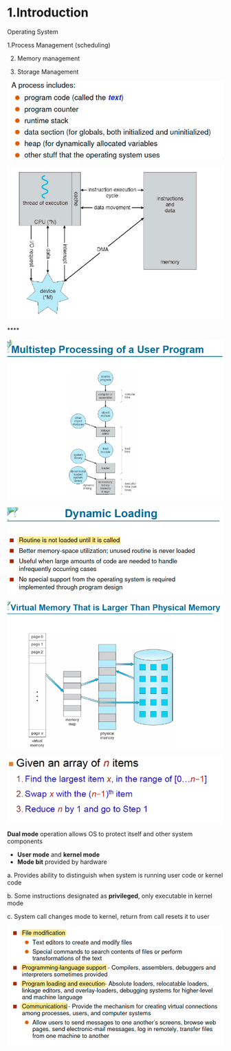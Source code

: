 # 1.Introduction

Operating System 

1.Process Management \(scheduling\) 

2. Memory management

3. Storage Management

![Performance of Various Level of Storages](../.gitbook/assets/image%20%2855%29.png)

![Storage and Device Hierarchy ](../.gitbook/assets/image%20%28128%29.png)

\*\*\*\*

![How modern computer works](../.gitbook/assets/image%20%28140%29.png)

![A dual core design](../.gitbook/assets/image%20%2884%29.png)

![Difference between Multi-processing vs Multi-programming](../.gitbook/assets/image%20%28142%29.png)

![Memory Layout of Multi-programmed System](../.gitbook/assets/image%20%2863%29.png)

**Dual mode** operation allows OS to protect itself and other system components

* **User mode** and **kernel mode** 
* **Mode bit** provided by hardware

a. Provides ability to distinguish when system is running user code or kernel code

b. Some instructions designated as **privileged**, only executable in kernel mode

c. System call changes mode to kernel, return from call resets it to user

![](../.gitbook/assets/image%20%28126%29.png)

